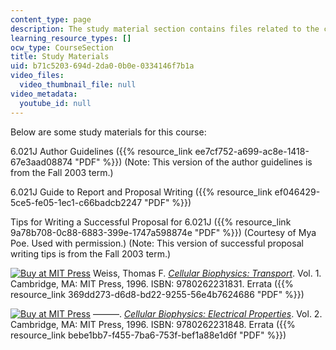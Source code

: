 ```yaml
---
content_type: page
description: The study material section contains files related to the course for studying.
learning_resource_types: []
ocw_type: CourseSection
title: Study Materials
uid: b71c5203-694d-2da0-0b0e-0334146f7b1a
video_files:
  video_thumbnail_file: null
video_metadata:
  youtube_id: null
---
```


Below are some study materials for this course:

6.021J Author Guidelines ({{% resource_link ee7cf752-a699-ac8e-1418-67e3aad08874 "PDF" %}}) (Note: This version of the author guidelines is from the Fall 2003 term.)

6.021J Guide to Report and Proposal Writing ({{% resource_link ef046429-5ce5-fe05-1ec1-c66badcb2247 "PDF" %}})

Tips for Writing a Successful Proposal for 6.021J ({{% resource_link 9a78b708-0c88-6883-399e-1747a598874e "PDF" %}}) (Courtesy of Mya Poe. Used with permission.) (Note: This version of successful proposal writing tips is from the Fall 2003 term.)

[![Buy at MIT Press](/images/mp_logo.gif)](https://mitpress.mit.edu/9780262231831) Weiss, Thomas F. [_Cellular Biophysics: Transport_](https://mitpress.mit.edu/9780262231831). Vol. 1. Cambridge, MA: MIT Press, 1996. ISBN: 9780262231831. Errata ({{% resource_link 369dd273-d6d8-bd22-9255-56e4b7624686 "PDF" %}})

[![Buy at MIT Press](/images/mp_logo.gif)](https://mitpress.mit.edu/9780262231848) ———. [_Cellular Biophysics: Electrical Properties_](https://mitpress.mit.edu/9780262231848). Vol. 2. Cambridge, MA: MIT Press, 1996. ISBN: 9780262231848. Errata ({{% resource_link bebe1bb7-f455-7ba6-753f-bef1a88e1d6f "PDF" %}})